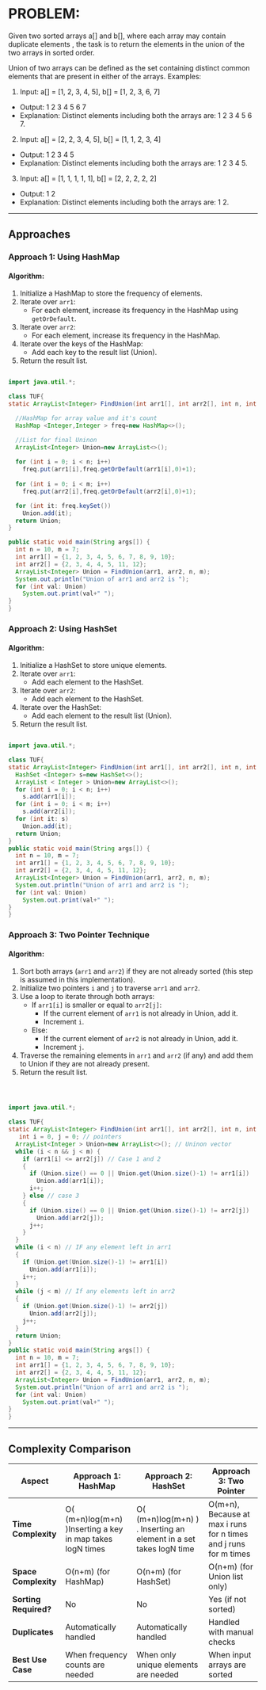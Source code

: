 # PROBLEM:
Given two sorted arrays a[] and b[], where each array may contain duplicate elements , the task is to return the elements in the union of the two arrays in sorted order.

Union of two arrays can be defined as the set containing distinct common elements that are present in either of the arrays.
Examples:

1. Input: a[] = [1, 2, 3, 4, 5], b[] = [1, 2, 3, 6, 7]
- Output: 1 2 3 4 5 6 7
- Explanation: Distinct elements including both the arrays are: 1 2 3 4 5 6 7.


2. Input: a[] = [2, 2, 3, 4, 5], b[] = [1, 1, 2, 3, 4]
- Output: 1 2 3 4 5
- Explanation: Distinct elements including both the arrays are: 1 2 3 4 5.


3. Input: a[] = [1, 1, 1, 1, 1], b[] = [2, 2, 2, 2, 2]
- Output: 1 2
- Explanation: Distinct elements including both the arrays are: 1 2.

---

## Approaches

### Approach 1: Using HashMap

#### Algorithm:
1. Initialize a HashMap to store the frequency of elements.
2. Iterate over `arr1`:
   - For each element, increase its frequency in the HashMap using `getOrDefault`.
3. Iterate over `arr2`:
   - For each element, increase its frequency in the HashMap.
4. Iterate over the keys of the HashMap:
   - Add each key to the result list (Union).
5. Return the result list.

```java

import java.util.*;

class TUF{
static ArrayList<Integer> FindUnion(int arr1[], int arr2[], int n, int m) {

  //HashMap for array value and it's count 
  HashMap <Integer,Integer > freq=new HashMap<>();

  //List for final Uninon 
  ArrayList<Integer> Union=new ArrayList<>();
 
  for (int i = 0; i < n; i++)
    freq.put(arr1[i],freq.getOrDefault(arr1[i],0)+1);
    
  for (int i = 0; i < m; i++)
    freq.put(arr2[i],freq.getOrDefault(arr2[i],0)+1);

  for (int it: freq.keySet())
    Union.add(it);
  return Union;
}

public static void main(String args[]) {
  int n = 10, m = 7;
  int arr1[] = {1, 2, 3, 4, 5, 6, 7, 8, 9, 10};
  int arr2[] = {2, 3, 4, 4, 5, 11, 12};
  ArrayList<Integer> Union = FindUnion(arr1, arr2, n, m);
  System.out.println("Union of arr1 and arr2 is ");
  for (int val: Union)
    System.out.print(val+" ");
}
}
```

### Approach 2: Using HashSet

#### Algorithm:
1. Initialize a HashSet to store unique elements.
2. Iterate over `arr1`:
   - Add each element to the HashSet.
3. Iterate over `arr2`:
   - Add each element to the HashSet.
4. Iterate over the HashSet:
   - Add each element to the result list (Union).
5. Return the result list.

```java

import java.util.*;

class TUF{
static ArrayList<Integer> FindUnion(int arr1[], int arr2[], int n, int m) {
  HashSet <Integer> s=new HashSet<>();
  ArrayList < Integer > Union=new ArrayList<>();
  for (int i = 0; i < n; i++)
    s.add(arr1[i]);
  for (int i = 0; i < m; i++)
    s.add(arr2[i]);
  for (int it: s)
    Union.add(it);
  return Union;
}
public static void main(String args[]) {
  int n = 10, m = 7;
  int arr1[] = {1, 2, 3, 4, 5, 6, 7, 8, 9, 10};
  int arr2[] = {2, 3, 4, 4, 5, 11, 12};
  ArrayList<Integer> Union = FindUnion(arr1, arr2, n, m);
  System.out.println("Union of arr1 and arr2 is ");
  for (int val: Union)
    System.out.print(val+" ");
}
}
```

### Approach 3: Two Pointer Technique

#### Algorithm:
1. Sort both arrays (`arr1` and `arr2`) if they are not already sorted (this step is assumed in this implementation).
2. Initialize two pointers `i` and `j` to traverse `arr1` and `arr2`.
3. Use a loop to iterate through both arrays:
   - If `arr1[i]` is smaller or equal to `arr2[j]`:
     - If the current element of `arr1` is not already in Union, add it.
     - Increment `i`.
   - Else:
     - If the current element of `arr2` is not already in Union, add it.
     - Increment `j`.
4. Traverse the remaining elements in `arr1` and `arr2` (if any) and add them to Union if they are not already present.
5. Return the result list.

```java



import java.util.*;

class TUF{
static ArrayList<Integer> FindUnion(int arr1[], int arr2[], int n, int m) {
   int i = 0, j = 0; // pointers
  ArrayList<Integer > Union=new ArrayList<>(); // Uninon vector
  while (i < n && j < m) {
    if (arr1[i] <= arr2[j]) // Case 1 and 2
    {
      if (Union.size() == 0 || Union.get(Union.size()-1) != arr1[i])
        Union.add(arr1[i]);
      i++;
    } else // case 3
    {
      if (Union.size() == 0 || Union.get(Union.size()-1) != arr2[j])
        Union.add(arr2[j]);
      j++;
    }
  }
  while (i < n) // IF any element left in arr1
  {
    if (Union.get(Union.size()-1) != arr1[i])
      Union.add(arr1[i]);
    i++;
  }
  while (j < m) // If any elements left in arr2
  {
    if (Union.get(Union.size()-1) != arr2[j])
      Union.add(arr2[j]);
    j++;
  }
  return Union;
}
public static void main(String args[]) {
  int n = 10, m = 7;
  int arr1[] = {1, 2, 3, 4, 5, 6, 7, 8, 9, 10};
  int arr2[] = {2, 3, 4, 4, 5, 11, 12};
  ArrayList<Integer> Union = FindUnion(arr1, arr2, n, m);
  System.out.println("Union of arr1 and arr2 is ");
  for (int val: Union)
    System.out.print(val+" ");
}
}
```

---

## Complexity Comparison

| Aspect                   | Approach 1: HashMap   | Approach 2: HashSet   | Approach 3: Two Pointer  |
|--------------------------|-----------------------|-----------------------|--------------------------|
| **Time Complexity**       | O( (m+n)log(m+n) )Inserting a key in map takes logN times              | O( (m+n)log(m+n) ) . Inserting an element in a set takes logN time               | O(m+n), Because at max i runs for n times and j runs for m times |
| **Space Complexity**      | O(n+m) (for HashMap)  | O(n+m) (for HashSet)  | O(n+m) (for Union list only) |
| **Sorting Required?**     | No                    | No                    | Yes (if not sorted)      |
| **Duplicates**            | Automatically handled | Automatically handled | Handled with manual checks |
| **Best Use Case**         | When frequency counts are needed | When only unique elements are needed | When input arrays are sorted |
